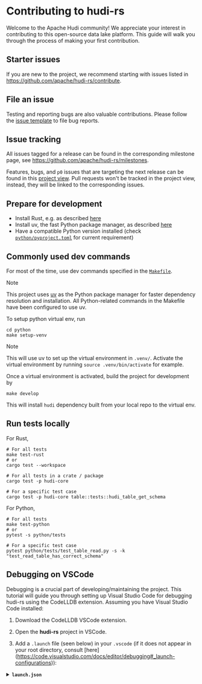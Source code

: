 <!--
  ~ Licensed to the Apache Software Foundation (ASF) under one
  ~ or more contributor license agreements.  See the NOTICE file
  ~ distributed with this work for additional information
  ~ regarding copyright ownership.  The ASF licenses this file
  ~ to you under the Apache License, Version 2.0 (the
  ~ "License"); you may not use this file except in compliance
  ~ with the License.  You may obtain a copy of the License at
  ~
  ~   http://www.apache.org/licenses/LICENSE-2.0
  ~
  ~ Unless required by applicable law or agreed to in writing,
  ~ software distributed under the License is distributed on an
  ~ "AS IS" BASIS, WITHOUT WARRANTIES OR CONDITIONS OF ANY
  ~ KIND, either express or implied.  See the License for the
  ~ specific language governing permissions and limitations
  ~ under the License.
-->

# Contributing to hudi-rs

Welcome to the Apache Hudi community! We appreciate your interest in contributing to this open-source data lake
platform. This guide will walk you through the process of making your first contribution.

## Starter issues

If you are new to the project, we recommend starting with issues listed
in https://github.com/apache/hudi-rs/contribute.

## File an issue

Testing and reporting bugs are also valuable contributions. Please follow
the [issue template](https://github.com/apache/hudi-rs/issues/new?template=bug_report.yml) to file bug reports.

## Issue tracking

All issues tagged for a release can be found in the corresponding milestone page,
see https://github.com/apache/hudi-rs/milestones.

Features, bugs, and `p0` issues that are targeting the next release can be found in
this [project view](https://github.com/orgs/apache/projects/356/views/4). Pull requests won't be tracked in the project
view, instead, they will be linked to the corresponding issues.

## Prepare for development

- Install Rust, e.g. as described [here](https://doc.rust-lang.org/cargo/getting-started/installation.html)
- Install uv, the fast Python package manager, as described [here](https://docs.astral.sh/uv/getting-started/installation/)
- Have a compatible Python version installed (check [`python/pyproject.toml`](./python/pyproject.toml) for current
  requirement)

## Commonly used dev commands

For most of the time, use dev commands specified in the [`Makefile`](Makefile).

> [!NOTE]
> This project uses [uv](https://github.com/astral-sh/uv) as the Python package manager for faster dependency resolution and installation. All Python-related commands in the Makefile have been configured to use uv.

To setup python virtual env, run

```shell
cd python
make setup-venv
```

> [!NOTE]
> This will use uv to set up the virtual environment in `.venv/`.
> Activate the virtual environment by running `source .venv/bin/activate` for example.

Once a virtual environment is activated, build the project for development by

```shell
make develop
```

This will install `hudi` dependency built from your local repo to the virtual env.

## Run tests locally

For Rust,

```shell
# For all tests
make test-rust
# or
cargo test --workspace

# For all tests in a crate / package
cargo test -p hudi-core

# For a specific test case
cargo test -p hudi-core table::tests::hudi_table_get_schema
```

For Python,

```shell
# For all tests
make test-python
# or
pytest -s python/tests

# For a specific test case
pytest python/tests/test_table_read.py -s -k "test_read_table_has_correct_schema"
```

## Debugging on VSCode

Debugging is a crucial part of developing/maintaining the project. This tutorial will guide you through setting up Visual Studio Code for debugging hudi-rs using the CodeLLDB extension. Assuming you have Visual Studio Code installed:

1. Download the CodeLLDB VSCode extension.

2. Open the **hudi-rs** project in VSCode.

3. Add a `.launch` file (seen below) in your `.vscode` (if it does not appear in your root directory, consult [here] (https://code.visualstudio.com/docs/editor/debugging#_launch-configurations)):

<details><summary><code><b>launch.json</b></code></summary>

    ```json
    {
        "configurations": [
            {
                "name": "Debug Rust/Python",
                "type": "debugpy",
                "request": "launch",
                "program": "${workspaceFolder}/tools/attach_debugger.py",
                "args": [
                    "${file}"
                ],
                "console": "internalConsole",
                "serverReadyAction": {
                    "pattern": "pID = ([0-9]+)",
                    "action": "startDebugging",
                    "name": "Rust LLDB"
                }
            },
            {
                "name": "Rust LLDB",
                "pid": "0",
                "type": "lldb",
                "request": "attach",
                "program": "${command:python.interpreterPath}",
                "sourceLanguages": [
                    "rust"
                ],
            }
        ]
    }
    ```

    </details>

### Using the Debugger

1. Create a Python file in your python environment which imports code from the hudi module. 

2. On the left of VSCode, there should be '**Run and Debug**' option. At the top-left of your screen, 
you can select '**Debug Rust/Python**' in the dropdown options.

Breakpoints can be added in the code to pinpoint debugging instances

## Before creating a pull request

Run the below command and fix issues if any:

```shell
make format check test
```

## Create a pull request

When submitting a pull request, please follow these guidelines:

1. **Title Format**: The pull request title must follow the format outlined in
   the [conventional commits spec](https://www.conventionalcommits.org). This is a standardized format for commit
   messages, and also allows us to auto-generate change logs and release notes. Since only the `main` branch requires
   this format, and we always squash commits and then merge the PR, incremental commits' messages do not need to conform
   to it.
2. **Line Count**: A general guideline is to keep the PR's diff, i.e., max(added lines, deleted lines), **less than 1000
   lines**. Keeping PRs concise makes it easier for reviewers to thoroughly examine changes without experiencing
   fatigue. If your changes exceed this limit, consider breaking them down into smaller, logical PRs that address
   specific aspects of the feature or bug fix.
3. **Coverage Requirements**: All new features and bug fixes **must** include appropriate unit tests to ensure
   functionality and prevent regressions. Tests should cover both typical use cases and edge cases. Ensure that new
   tests pass locally before submitting the PR.
4. **Code Comments**: Properly designed APIs and code should be self-explanatory and make in-code comments redundant. In
   case that complex logic or non-obvious implementations are absolutely unavoidable, please add comments to explain the
   code's purpose and behavior.

### Code coverage

We use [codecov](https://app.codecov.io/github/apache/hudi-rs) to generate code coverage report and enforce code 
coverage rate. See [codecov.yml](./codecov.yml) for the configuration.

## Learning

To help with contributing to the project, please explore [Hudi's documentation](https://hudi.apache.org/docs/overview)
for further learning.

## Code of Conduct

We expect all community members to follow
our [Code of Conduct](https://www.apache.org/foundation/policies/conduct.html).
